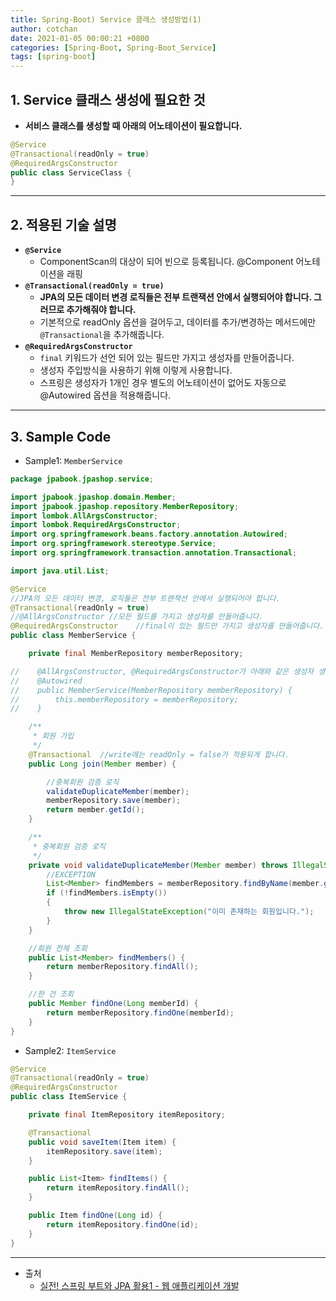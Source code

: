 ```yaml
---
title: Spring-Boot) Service 클래스 생성방법(1)
author: cotchan 
date: 2021-01-05 00:00:21 +0800 
categories: [Spring-Boot, Spring-Boot_Service]
tags: [spring-boot] 
---
```


## 1. Service 클래스 생성에 필요한 것

+ **서비스 클래스를 생성할 때 아래의 어노테이션이 필요합니다.**

```java
@Service
@Transactional(readOnly = true)
@RequiredArgsConstructor
public class ServiceClass {
}
```

---

## 2. 적용된 기술 설명


+ **`@Service`**
  + ComponentScan의 대상이 되어 빈으로 등록됩니다. @Component 어노테이션을 래핑  
+ **`@Transactional(readOnly = true)`**
  + **JPA의 모든 데이터 변경 로직들은 전부 트랜잭션 안에서 실행되어야 합니다. 그러므로 추가해줘야 합니다.**
  + 기본적으로 readOnly 옵션을 걸어두고, 데이터를 추가/변경하는 메서드에만 `@Transactional`을 추가해줍니다. 
+ **`@RequiredArgsConstructor`**
  + `final` 키워드가 선언 되어 있는 필드만 가지고 생성자를 만들어줍니다.
  + 생성자 주입방식을 사용하기 위해 이렇게 사용합니다.
  + 스프링은 생성자가 1개인 경우 별도의 어노테이션이 없어도 자동으로 @Autowired 옵션을 적용해줍니다.

---

## 3. Sample Code

+ Sample1: `MemberService`

```java
package jpabook.jpashop.service;

import jpabook.jpashop.domain.Member;
import jpabook.jpashop.repository.MemberRepository;
import lombok.AllArgsConstructor;
import lombok.RequiredArgsConstructor;
import org.springframework.beans.factory.annotation.Autowired;
import org.springframework.stereotype.Service;
import org.springframework.transaction.annotation.Transactional;

import java.util.List;

@Service
//JPA의 모든 데이터 변경, 로직들은 전부 트랜잭션 안에서 실행되어야 합니다.
@Transactional(readOnly = true)
//@AllArgsConstructor //모든 필드를 가지고 생성자를 만들어줍니다.
@RequiredArgsConstructor    //final이 있는 필드만 가지고 생성자를 만들어줍니다.
public class MemberService {

    private final MemberRepository memberRepository;

//    @AllArgsConstructor, @RequiredArgsConstructor가 아래와 같은 생성자 생성자를 만들어줍니다.
//    @Autowired
//    public MemberService(MemberRepository memberRepository) {
//        this.memberRepository = memberRepository;
//    }

    /**
     * 회원 가입
     */
    @Transactional  //write에는 readOnly = false가 적용되게 합니다.
    public Long join(Member member) {

        //중복회원 검증 로직
        validateDuplicateMember(member);
        memberRepository.save(member);
        return member.getId();
    }

    /**
     * 중복회원 검증 로직
     */
    private void validateDuplicateMember(Member member) throws IllegalStateException {
        //EXCEPTION
        List<Member> findMembers = memberRepository.findByName(member.getName());
        if (!findMembers.isEmpty())
        {
            throw new IllegalStateException("이미 존재하는 회원입니다.");
        }
    }

    //회원 전체 조회
    public List<Member> findMembers() {
        return memberRepository.findAll();
    }

    //한 건 조회
    public Member findOne(Long memberId) {
        return memberRepository.findOne(memberId);
    }
}
```

+ Sample2: `ItemService`

```java
@Service
@Transactional(readOnly = true)
@RequiredArgsConstructor
public class ItemService {

    private final ItemRepository itemRepository;

    @Transactional
    public void saveItem(Item item) {
        itemRepository.save(item);
    }

    public List<Item> findItems() {
        return itemRepository.findAll();
    }

    public Item findOne(Long id) {
        return itemRepository.findOne(id);
    }
}
```


---

+ 출처
    + [실전! 스프링 부트와 JPA 활용1 - 웹 애플리케이션 개발](https://www.inflearn.com/course/%EC%8A%A4%ED%94%84%EB%A7%81%EB%B6%80%ED%8A%B8-JPA-%ED%99%9C%EC%9A%A9-1/dashboard)
